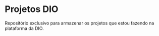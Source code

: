 # Projetos DIO

 Repositório exclusivo para armazenar os projetos que estou fazendo na plataforma da DIO.

